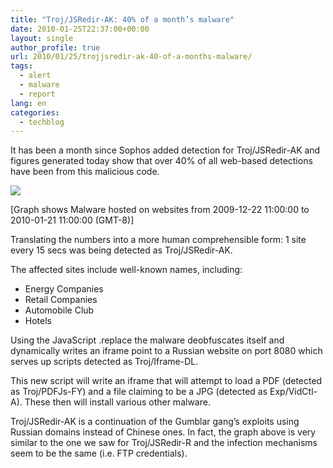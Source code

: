 ```yaml
---
title: "Troj/JSRedir-AK: 40% of a month’s malware"
date: 2010-01-25T22:37:00+00:00
layout: single
author_profile: true
url: 2010/01/25/trojjsredir-ak-40-of-a-months-malware/
tags:
  - alert
  - malware
  - report
lang: en
categories: 
  - techblog
---
```

It has been a month since Sophos added detection for Troj/JSRedir-AK and figures generated today show that over 40% of all web-based detections have been from this malicious code.

[![](http://3.bp.blogspot.com/_vaUVXcmC3OI/S14Vf-CzbgI/AAAAAAAAAwI/9YvVqXMcP1c/s640/manhattan1.jpg)](http://3.bp.blogspot.com/_vaUVXcmC3OI/S14Vf-CzbgI/AAAAAAAAAwI/9YvVqXMcP1c/s1600-h/manhattan1.jpg)

[Graph shows Malware hosted on websites from 2009-12-22 11:00:00 to 2010-01-21 11:00:00 (GMT-8)]

Translating the numbers into a more human comprehensible form: 1 site every 15 secs was being detected as Troj/JSRedir-AK.

The affected sites include well-known names, including:

* Energy Companies
* Retail Companies
* Automobile Club
* Hotels

Using the JavaScript .replace the malware deobfuscates itself and dynamically writes an iframe point to a Russian website on port 8080 which serves up scripts detected as Troj/Iframe-DL.

This new script will write an iframe that will attempt to load a PDF (detected as Troj/PDFJs-FY) and a file claiming to be a JPG (detected as Exp/VidCtl-A). These then will install various other malware.

Troj/JSRedir-AK is a continuation of the Gumblar gang’s exploits using Russian domains instead of Chinese ones. In fact, the graph above is very similar to the one we saw for Troj/JSRedir-R and the infection mechanisms seem to be the same (i.e. FTP credentials).

